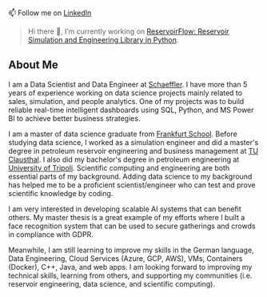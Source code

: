 📫 Follow me on [LinkedIn](https://www.linkedin.com/in/zakariya-abugrin/)

> Hi there 👋, I’m currently working on [ReservoirFlow: Reservoir Simulation and Engineering Library in Python]([https://github.com/zakgrin/reservoirflow](https://github.com/hiesabi/reservoirflow)).

## About Me

I am a Data Scientist and Data Engineer at [Schaeffler](https://www.linkedin.com/company/schaeffler/mycompany/verification/). I have more than 5 years of experience working on data science projects mainly related to sales, simulation, and people analytics. One of my projects was to build reliable real-time intelligent dashboards using SQL, Python, and MS Power BI to achieve better business strategies.

I am a master of data science graduate from [Frankfurt School](https://www.frankfurt-school.de/home). Before studying data science, I worked as a simulation engineer and did a master's degree in petroleum reservoir engineering and business management at [TU Clausthal](https://www.tu-clausthal.de/). I also did my bachelor's degree in petroleum engineering at [University of Tripoli](https://uot.edu.ly/index.php?lang=en). Scientific computing and engineering are both essential parts of my background. Adding data science to my background has helped me to be a proficient scientist/engineer who can test and prove scientific knowledge by coding. 

I am very interested in developing scalable AI systems that can benefit others. My master thesis is a great example of my efforts where I built a face recognition system that can be used to secure gatherings and crowds in compliance with GDPR. 

Meanwhile, I am still learning to improve my skills in the German language, Data Engineering, Cloud Services (Azure, GCP, AWS), VMs, Containers (Docker), C++, Java, and web apps. I am looking forward to improving my technical skills, learning from others, and supporting my communities (i.e. reservoir engineering, data science, and scientific computing).

<!--
**zakgrin/zakgrin** is a ✨ _special_ ✨ repository because its `README.md` (this file) appears on your GitHub profile.

Here are some ideas to get you started:

- 🔭 I’m currently working on ...
- 🌱 I’m currently learning ...
- 👯 I’m looking to collaborate on ...
- 🤔 I’m looking for help with ...
- 💬 Ask me about ...
- 📫 How to reach me: ...
- 😄 Pronouns: ...
- ⚡ Fun fact: ...
-->
